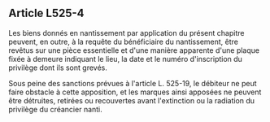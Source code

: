 Article L525-4
----
Les biens donnés en nantissement par application du présent chapitre peuvent, en
outre, à la requête du bénéficiaire du nantissement, être revêtus sur une pièce
essentielle et d'une manière apparente d'une plaque fixée à demeure indiquant le
lieu, la date et le numéro d'inscription du privilège dont ils sont grevés.

Sous peine des sanctions prévues à l'article L. 525-19, le débiteur ne peut
faire obstacle à cette apposition, et les marques ainsi apposées ne peuvent être
détruites, retirées ou recouvertes avant l'extinction ou la radiation du
privilège du créancier nanti.
